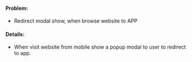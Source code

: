 #### Problem:
- Redirect modal show, when browse website to APP

#### Details:
- When visit website from mobile show a popup modal to user to redirect to app.
